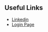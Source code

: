 ## Useful Links

- <a id="linkedin" href="https://sg.linkedin.com/company/getsquarex">Linkedin</a>  
- <a id="loginposture" target="_blank" href="https://loginpageposture.vercel.app/">Login Page</a>
